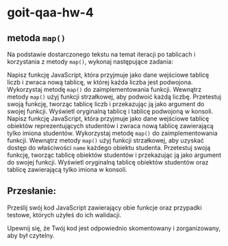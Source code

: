 # goit-qaa-hw-4

## metoda ``map()``

Na podstawie dostarczonego tekstu na temat iteracji po tablicach i korzystania z metody ``map()``, wykonaj następujące zadania:

Napisz funkcję JavaScript, która przyjmuje jako dane wejściowe tablicę liczb i zwraca nową tablicę, w której każda liczba jest podwojona.
Wykorzystaj metodę ``map()`` do zaimplementowania funkcji. Wewnątrz metody ``map()`` użyj funkcji strzałkowej, aby podwoić każdą liczbę.
Przetestuj swoją funkcję, tworząc tablicę liczb i przekazując ją jako argument do swojej funkcji. Wyświetl oryginalną tablicę i tablicę podwojoną w konsoli.
Napisz funkcję JavaScript, która przyjmuje jako dane wejściowe tablicę obiektów reprezentujących studentów i zwraca nową tablicę zawierającą tylko imiona studentów.
Wykorzystaj metodę ``map()`` do zaimplementowania funkcji. Wewnątrz metody ``map()`` użyj funkcji strzałkowej, aby uzyskać dostęp do właściwości ``name`` każdego obiektu studenta.
Przetestuj swoją funkcję, tworząc tablicę obiektów studentów i przekazując ją jako argument do swojej funkcji. Wyświetl oryginalną tablicę obiektów studentów oraz tablicę zawierającą tylko imiona w konsoli.

## Przesłanie:

Prześlij swój kod JavaScript zawierający obie funkcje oraz przypadki testowe, których użyłeś do ich walidacji.

Upewnij się, że Twój kod jest odpowiednio skomentowany i zorganizowany, aby był czytelny.
